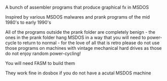 A bunch of assembler programs that produce graphical fx in MSDOS

Inspired by various MSDOS malwares and prank programs of the mid 1980's to early 1990's

All of the programs outside the prank folder are completely benign - the ones in the prank folder hang MSDOS in a way that you will need to power-cycle to return to normal - for the love of all that is retro please do not use those programs on machines with vintage mechanical hard drives as those do not enjoy random power-cycling! 

You will need FASM to build them

They work fine in dosbox if you do not have a acutal MSDOS machine 


